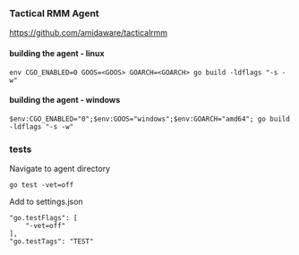 ### Tactical RMM Agent
https://github.com/amidaware/tacticalrmm

#### building the agent - linux
```
env CGO_ENABLED=0 GOOS=<GOOS> GOARCH=<GOARCH> go build -ldflags "-s -w"
```

#### building the agent - windows
```
$env:CGO_ENABLED="0";$env:GOOS="windows";$env:GOARCH="amd64"; go build -ldflags "-s -w"
```

### tests
Navigate to agent directory
```
go test -vet=off
```

Add to settings.json
```
"go.testFlags": [
    "-vet=off"
],
"go.testTags": "TEST"
```